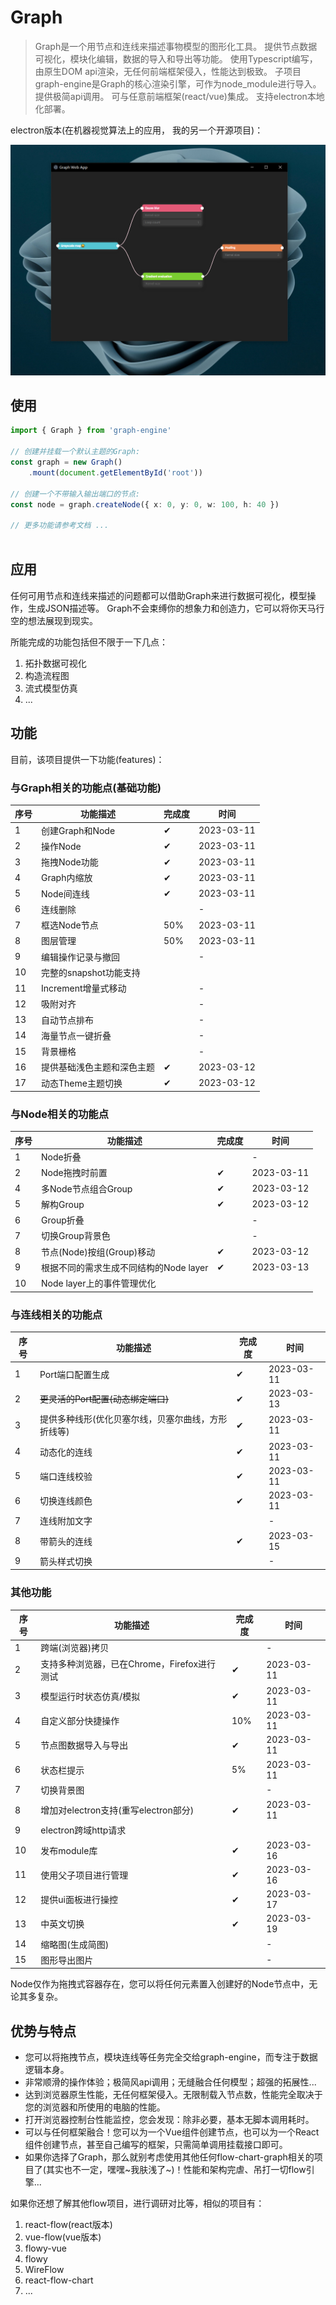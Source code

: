 # Graph

> Graph是一个用节点和连线来描述事物模型的图形化工具。
> 提供节点数据可视化，模块化编辑，数据的导入和导出等功能。
> 使用Typescript编写，由原生DOM api渲染，无任何前端框架侵入，性能达到极致。
> 子项目graph-engine是Graph的核心渲染引擎，可作为node_module进行导入。
> 提供极简api调用。
> 可与任意前端框架(react/vue)集成。
> 支持electron本地化部署。

electron版本(在机器视觉算法上的应用， 我的另一个开源项目)：

![image](https://github.com/aiyojun/graph-engine/blob/master/electron-app.png)

## 使用

```typescript
import { Graph } from 'graph-engine'

// 创建并挂载一个默认主题的Graph:
const graph = new Graph()
    .mount(document.getElementById('root'))

// 创建一个不带输入输出端口的节点:    
const node = graph.createNode({ x: 0, y: 0, w: 100, h: 40 })

// 更多功能请参考文档 ...
    
```


## 应用

任何可用节点和连线来描述的问题都可以借助Graph来进行数据可视化，模型操作，生成JSON描述等。
Graph不会束缚你的想象力和创造力，它可以将你天马行空的想法展现到现实。

所能完成的功能包括但不限于一下几点：

1. 拓扑数据可视化
2. 构造流程图
3. 流式模型仿真
4. ...

## 功能

目前，该项目提供一下功能(features)：

### 与Graph相关的功能点(基础功能)
| 序号  | 功能描述                         | 完成度 | 时间         |
|-----|------------------------------|-----|------------|
| 1   | 创建Graph和Node                 | ✔   | 2023-03-11 |
| 2   | 操作Node                       | ✔   | 2023-03-11 |
| 3   | 拖拽Node功能                     | ✔   | 2023-03-11 |
| 4   | Graph内缩放                     | ✔   | 2023-03-11 |
| 5   | Node间连线                      | ✔   | 2023-03-11 |
| 6   | 连线删除                         |     | -          |
| 7   | 框选Node节点                     | 50% | 2023-03-11 |
| 8   | 图层管理                         | 50% | 2023-03-11 |
| 9   | 编辑操作记录与撤回                    |     | -          |
| 10  | 完整的snapshot功能支持              |     |            |
| 11  | Increment增量式移动               |     | -          |
| 12  | 吸附对齐                         |     | -          |
| 13  | 自动节点排布                       |     | -          |
| 14  | 海量节点一键折叠                     |     | -          |
| 15  | 背景栅格                         |     | -          |
| 16  | 提供基础浅色主题和深色主题                | ✔   | 2023-03-12 |
| 17  | 动态Theme主题切换                  | ✔   | 2023-03-12 |

### 与Node相关的功能点
| 序号  | 功能描述                         | 完成度 | 时间         |
|-----|------------------------------|-----|------------|
| 1   | Node折叠                       |     | -          |
| 2   | Node拖拽时前置                    | ✔   | 2023-03-11 |
| 4   | 多Node节点组合Group               | ✔   | 2023-03-12 |
| 5   | 解构Group                      | ✔   | 2023-03-12 |
| 6   | Group折叠                      |     | -          |
| 7   | 切换Group背景色                   |     | -          |
| 8   | 节点(Node)按组(Group)移动          | ✔   | 2023-03-12 |
| 9   | 根据不同的需求生成不同结构的Node layer     | ✔   | 2023-03-13 |
| 10  | Node layer上的事件管理优化           |     |            |

### 与连线相关的功能点
| 序号  | 功能描述                       | 完成度 | 时间         |
|-----|----------------------------|-----|------------|
| 1   | Port端口配置生成                 | ✔   | 2023-03-11 |
| 2   | ~~更灵活的Port配置(动态绑定端口)~~     | ✔   | 2023-03-13 |
| 3   | 提供多种线形(优化贝塞尔线，贝塞尔曲线，方形折线等) | ✔   | 2023-03-11 |
| 4   | 动态化的连线                     | ✔   | 2023-03-11 |
| 5   | 端口连线校验                     | ✔   | 2023-03-11 |
| 6   | 切换连线颜色                     | ✔   | 2023-03-11 |
| 7   | 连线附加文字                     |     | -          |
| 8   | 带箭头的连线                     | ✔   | 2023-03-15 |
| 9   | 箭头样式切换                     |     | -          |

### 其他功能
| 序号  | 功能描述                         | 完成度 | 时间         |
|-----|------------------------------|-----|------------|
| 1   | 跨端(浏览器)拷贝                    |     | -          |
| 2   | 支持多种浏览器，已在Chrome，Firefox进行测试 | ✔   | 2023-03-11 |
| 3   | 模型运行时状态仿真/模拟                 | ✔   | 2023-03-11 |
| 4   | 自定义部分快捷操作                    | 10% | 2023-03-11 |
| 5   | 节点图数据导入与导出                   | ✔   | 2023-03-11 |
| 6   | 状态栏提示                        | 5%  | 2023-03-11 |
| 7   | 切换背景图                        |     | -          |
| 8   | 增加对electron支持(重写electron部分)  | ✔   | 2023-03-11 |
| 9   | electron跨域http请求             |     |            |
| 10  | 发布module库                    | ✔   | 2023-03-16 |
| 11  | 使用父子项目进行管理                   | ✔   | 2023-03-16 |
| 12  | 提供ui面板进行操控                   | ✔   | 2023-03-17 |
| 13  | 中英文切换                        | ✔   | 2023-03-19 |
| 14  | 缩略图(生成简图)                    |     | -          |
| 15  | 图形导出图片                       |     | -          |

Node仅作为拖拽式容器存在，您可以将任何元素置入创建好的Node节点中，无论其多复杂。

## 优势与特点

- 您可以将拖拽节点，模块连线等任务完全交给graph-engine，而专注于数据逻辑本身。
- 非常顺滑的操作体验；极简风api调用；无缝融合任何模型；超强的拓展性... 
- 达到浏览器原生性能，无任何框架侵入。无限制载入节点数，性能完全取决于您的浏览器和所使用的电脑的性能。
- 打开浏览器控制台性能监控，您会发现：除非必要，基本无脚本调用耗时。
- 可以与任何框架融合！您可以为一个Vue组件创建节点，也可以为一个React组件创建节点，甚至自己编写的框架，只需简单调用挂载接口即可。
- 如果你选择了Graph，那么就别考虑使用其他任何flow-chart-graph相关的项目了(其实也不一定，嘿嘿~我肤浅了~)！性能和架构完虐、吊打一切flow引擎...

如果你还想了解其他flow项目，进行调研对比等，相似的项目有：

1. react-flow(react版本)
2. vue-flow(vue版本)
3. flowy-vue
4. flowy
5. WireFlow
6. react-flow-chart
7. ...
